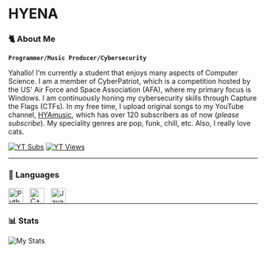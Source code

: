 # HYENA

### 🐈 About Me
**`Programmer/Music Producer/Cybersecurity`**

Yahallo! I'm currently a student that enjoys many aspects of Computer Science. I am a member of CyberPatriot, which is a competition hosted by the US' Air Force and Space Association (AFA), where my primary focus is Windows. I am continuously honing my cybersecurity skills through Capture the Flags (CTFs). In my free time, I upload original songs to my YouTube channel, [HYAmusic](https://www.youtube.com/c/HYAmusic), which has over 120 subscribers as of now (*please subscribe*). My speciality genres are pop, funk, chill, etc. Also, I really love cats.

  <p align="left">
    <a href="https://www.youtube.com/c/HYAmusic?sub_confirmation=1">
      <img alt= "YT Subs" title="Subscribe to my YT Channel" src = "https://custom-icon-badges.demolab.com/youtube/channel/subscribers/UCGsJUlFVL-9UF0Txxp1VB_w?color=%23E05D44&label=SUBSCRIBE&logo=video&logoColor=white&style=for-the-badge&labelColor=CE4630"/></a>
    <a href="https://www.youtube.com/c/HYAmusic">
      <img alt= "YT Views" title="Total YT Views" src = "https://custom-icon-badges.demolab.com/youtube/channel/views/UCGsJUlFVL-9UF0Txxp1VB_w?color=%23E1AD0E&label=VIEWS&logo=video&logoColor=white&style=for-the-badge&labelColor=C79600"/></a>
  </p>

---

### 🔧 Languages
<img align="left" alt="Python" width="30px" style="padding-right:10px;" src="https://cdn.jsdelivr.net/gh/devicons/devicon/icons/python/python-plain.svg" />
<img align="left" alt="C++" width="30px" style="padding-right:10px;" src="https://cdn.jsdelivr.net/gh/devicons/devicon/icons/cplusplus/cplusplus-line.svg" />
<img align="left" alt="Java" width="30px" style="padding-right:10px;" src="https://cdn.jsdelivr.net/gh/devicons/devicon/icons/java/java-original.svg"/>
<br/>

---

### 📊 Stats
![My Stats](https://github-readme-stats.vercel.app/api?username=hyadev&show_icons=true&theme=nightowl)
